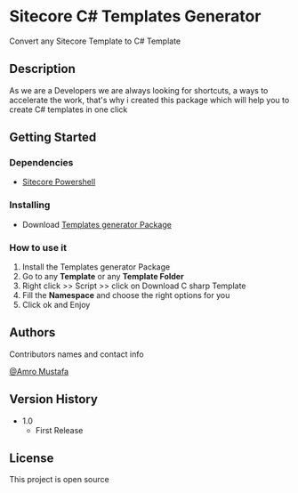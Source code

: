 # Sitecore C# Templates Generator

Convert any Sitecore Template to C# Template

## Description

As we are a Developers we are always looking for shortcuts, a ways to accelerate the work,
that's why i created this package which will help you to create C# templates in one click

## Getting Started

### Dependencies

* [Sitecore Powershell](https://github.com/SitecorePowerShell/Console/releases)

### Installing

* Download [Templates generator Package](https://github.com/amustafa91/powershell/blob/templates-generator/c-sharp-templates-generator.zip)

### How to use it

1. Install the Templates generator Package
2. Go to any **Template** or any **Template Folder**
3. Right click >> Script >> click on Download C sharp Template
4. Fill the **Namespace** and choose the right options for you
5. Click ok and Enjoy


## Authors

Contributors names and contact info

[@Amro Mustafa](https://twitter.com/ammustafa)

## Version History
* 1.0
    * First Release

## License

This project is open source
